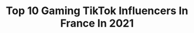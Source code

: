 ---
title: Top 10 Gaming TikTok Influencers In France In 2021
description: >-
  Find top gaming TikTok influencers in France in 2021. Most popular hashtags: #pourtoi #gaming #fortnite #foryou.
platform: TikTok
hits: 120
text_top: Analyze the top-rated TikTok profiles on inBeat.
text_bottom: Our database has 120 TikTok influencers like this in France for you to collaborate.
profiles:
  - username: "chedli"
    fullname: >-
      Chedli
    bio: >-
      Entrepreneur & Geek #business #mangas #gaming 👇 Tous mes liens ici 👇
    location: "France"
    followers: 431700
    engagement: 1855
    commentsToLikes: 0.028734
    id: ck81r041tlciz0j78qvw3wv4x
    verified: false
    hashtags: "#gaming, #mangas, #game, #manga"
  - username: "warroxx"
    fullname: >-
      warroxx
    bio: >-
      Je fait du Gaming 🎉 insta: emrullah.48 Soon 60k 😱 Abonne Toi 💜
    location: "France"
    followers: 57600
    engagement: 2058
    commentsToLikes: 0.158287
    id: ck9eodr2enyc10j78wrhvh60u
    verified: false
    hashtags: "#xyzbca, #viral, #warroxx, #tiktokgaming"
  - username: "thomashuangth"
    fullname: >-
      Yosheez
    bio: >-
      Gaming & Tech 📕 Josué 1 : 8 Clique sur ce lien en bas =)
    location: "France"
    followers: 412100
    engagement: 1624
    commentsToLikes: 0.018551
    id: ck8qiwxc0arij0j78yh159ac7
    verified: true
    hashtags: "#live, #streamer, #obs, #stream"
  - username: "watchmay_"
    fullname: >-
      May ⚡️
    bio: >-
      May 🤙🏻 Gaming Lover 🕹 May2377tiktok@gmail.com 💌
    location: "France"
    followers: 306300
    engagement: 1393
    commentsToLikes: 0.016450
    id: ck9c7ig1vrz9r0j784tdj5idd
    verified: true
    hashtags: "#deadbydaylight, #bo3, #prank, #callofduty"
  - username: "sirdness"
    fullname: >-
      Sirdness
    bio: >-
      Petit Youtuber français. 🇫🇷 Reaction/Gaming. Creator Code : Sirdness
    location: "France"
    followers: 5797
    engagement: 1410
    commentsToLikes: 0.024274
    id: ckbbu8u0khps70j23b4p6nn7j
    verified: false
    hashtags: "#memes, #fortnitegameplay, #fortnitehumour, #fortnitefrance"
  - username: "_tilaa_"
    fullname: >-
      Tilaa
    bio: >-
      Cosplay / Gaming / Parcs Attractions / Chats 🐱 😸 / TilaaInsta sur Instagram
    location: "France"
    followers: 20300
    engagement: 1125
    commentsToLikes: 0.023491
    id: ck83yrf2iv1la0j78fmdpgrv8
    verified: false
    hashtags: "#pettiktok, #cat, #yuna, #barbiecoeurdeprincesse"
  - username: "cxrs_zenos"
    fullname: >-
      👑 𝙴𝚗𝚣𝚘 👑
    bio: >-
      。一 220ķ? 一 。 。一 Enzo 😝 一 。 。一 Go vous abo a ma chaîne 一 。
    location: "France"
    followers: 216900
    engagement: 1389
    commentsToLikes: 0.127256
    id: ckdn8wjrpfj9y0j23kuhiqe7p
    verified: false
    hashtags: "#pourtoi, #youwantmore, #takethefirststep, #wellplayed2020"
  - username: "ryltarj"
    fullname: >-
      RyltarJ
    bio: >-
      Le Nain préféré de ton TikToker préféré !! Furry🦈 / JdR🗡️ / Star Wars🌟
    location: "France"
    followers: 16700
    engagement: 1986
    commentsToLikes: 0.018721
    id: cka6jnvz1vkku0i78dv6p4wbm
    verified: false
    hashtags: "#foryou, #fyp, #nain, #pourtoi"
  - username: "forceshinobi459"
    fullname: >-
      Emi Laforet
    bio: >-
      Compte secondaire: @le_francais34
    location: "France"
    followers: 4736
    engagement: 1565
    commentsToLikes: 0.232371
    id: ckcvi1zjlv03w0j23o6beo927
    verified: false
    hashtags: "#minecraftpe, #minato, #foryoupage, #pourtoi"
  - username: "k1rm4ga"
    fullname: >-
      K1RM4GA
    bio: >-
      2500 Pirate en quete du One piece (mon One piece c'est les 10K)☠
    location: "France"
    followers: 2504
    engagement: 1532
    commentsToLikes: 0.363564
    id: ckbf6rhd2wgao0j23xywqeq0m
    verified: false
    hashtags: "#pourtoi, #gaming, #jotaro, #onepiece"
---